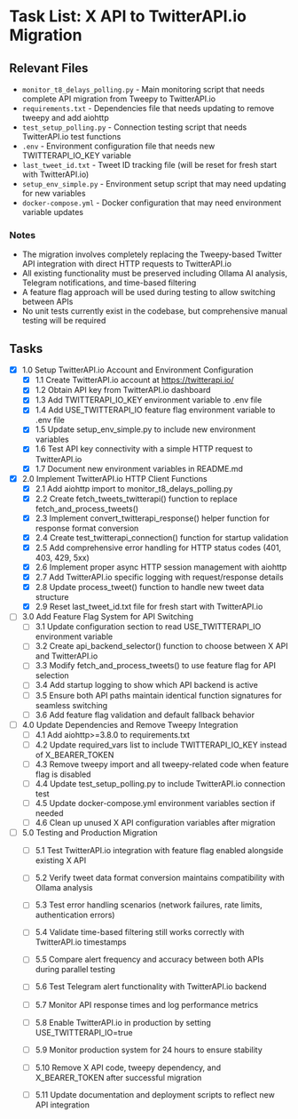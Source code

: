 # Task List: X API to TwitterAPI.io Migration

## Relevant Files

- `monitor_t8_delays_polling.py` - Main monitoring script that needs complete API migration from Tweepy to TwitterAPI.io
- `requirements.txt` - Dependencies file that needs updating to remove tweepy and add aiohttp
- `test_setup_polling.py` - Connection testing script that needs TwitterAPI.io test functions
- `.env` - Environment configuration file that needs new TWITTERAPI_IO_KEY variable
- `last_tweet_id.txt` - Tweet ID tracking file (will be reset for fresh start with TwitterAPI.io)
- `setup_env_simple.py` - Environment setup script that may need updating for new variables
- `docker-compose.yml` - Docker configuration that may need environment variable updates

### Notes

- The migration involves completely replacing the Tweepy-based Twitter API integration with direct HTTP requests to TwitterAPI.io
- All existing functionality must be preserved including Ollama AI analysis, Telegram notifications, and time-based filtering
- A feature flag approach will be used during testing to allow switching between APIs
- No unit tests currently exist in the codebase, but comprehensive manual testing will be required

## Tasks

- [x] 1.0 Setup TwitterAPI.io Account and Environment Configuration
  - [x] 1.1 Create TwitterAPI.io account at https://twitterapi.io/
  - [x] 1.2 Obtain API key from TwitterAPI.io dashboard
  - [x] 1.3 Add TWITTERAPI_IO_KEY environment variable to .env file
  - [x] 1.4 Add USE_TWITTERAPI_IO feature flag environment variable to .env file
  - [x] 1.5 Update setup_env_simple.py to include new environment variables
  - [x] 1.6 Test API key connectivity with a simple HTTP request to TwitterAPI.io
  - [x] 1.7 Document new environment variables in README.md

- [x] 2.0 Implement TwitterAPI.io HTTP Client Functions
  - [x] 2.1 Add aiohttp import to monitor_t8_delays_polling.py
  - [x] 2.2 Create fetch_tweets_twitterapi() function to replace fetch_and_process_tweets()
  - [x] 2.3 Implement convert_twitterapi_response() helper function for response format conversion
  - [x] 2.4 Create test_twitterapi_connection() function for startup validation
  - [x] 2.5 Add comprehensive error handling for HTTP status codes (401, 403, 429, 5xx)
  - [x] 2.6 Implement proper async HTTP session management with aiohttp
  - [x] 2.7 Add TwitterAPI.io specific logging with request/response details
  - [x] 2.8 Update process_tweet() function to handle new tweet data structure
  - [x] 2.9 Reset last_tweet_id.txt file for fresh start with TwitterAPI.io

- [ ] 3.0 Add Feature Flag System for API Switching
  - [ ] 3.1 Update configuration section to read USE_TWITTERAPI_IO environment variable
  - [ ] 3.2 Create api_backend_selector() function to choose between X API and TwitterAPI.io
  - [ ] 3.3 Modify fetch_and_process_tweets() to use feature flag for API selection
  - [ ] 3.4 Add startup logging to show which API backend is active
  - [ ] 3.5 Ensure both API paths maintain identical function signatures for seamless switching
  - [ ] 3.6 Add feature flag validation and default fallback behavior

- [ ] 4.0 Update Dependencies and Remove Tweepy Integration
  - [ ] 4.1 Add aiohttp>=3.8.0 to requirements.txt
  - [ ] 4.2 Update required_vars list to include TWITTERAPI_IO_KEY instead of X_BEARER_TOKEN
  - [ ] 4.3 Remove tweepy import and all tweepy-related code when feature flag is disabled
  - [ ] 4.4 Update test_setup_polling.py to include TwitterAPI.io connection test
  - [ ] 4.5 Update docker-compose.yml environment variables section if needed
  - [ ] 4.6 Clean up unused X API configuration variables after migration

- [ ] 5.0 Testing and Production Migration
  - [ ] 5.1 Test TwitterAPI.io integration with feature flag enabled alongside existing X API
  - [ ] 5.2 Verify tweet data format conversion maintains compatibility with Ollama analysis
  - [ ] 5.3 Test error handling scenarios (network failures, rate limits, authentication errors)
  - [ ] 5.4 Validate time-based filtering still works correctly with TwitterAPI.io timestamps
  - [ ] 5.5 Compare alert frequency and accuracy between both APIs during parallel testing
  - [ ] 5.6 Test Telegram alert functionality with TwitterAPI.io backend
  - [ ] 5.7 Monitor API response times and log performance metrics
  - [ ] 5.8 Enable TwitterAPI.io in production by setting USE_TWITTERAPI_IO=true
  - [ ] 5.9 Monitor production system for 24 hours to ensure stability
  - [ ] 5.10 Remove X API code, tweepy dependency, and X_BEARER_TOKEN after successful migration
  - [ ] 5.11 Update documentation and deployment scripts to reflect new API integration

